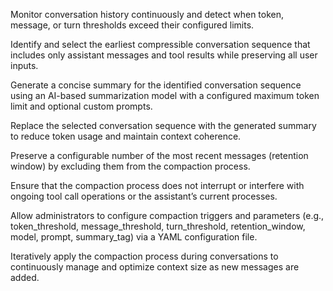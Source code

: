 Monitor conversation history continuously and detect when token, message, or turn thresholds exceed their configured limits.

Identify and select the earliest compressible conversation sequence that includes only assistant messages and tool results while preserving all user inputs.

Generate a concise summary for the identified conversation sequence using an AI-based summarization model with a configured maximum token limit and optional custom prompts.

Replace the selected conversation sequence with the generated summary to reduce token usage and maintain context coherence.

Preserve a configurable number of the most recent messages (retention window) by excluding them from the compaction process.

Ensure that the compaction process does not interrupt or interfere with ongoing tool call operations or the assistant’s current processes.

Allow administrators to configure compaction triggers and parameters (e.g., token_threshold, message_threshold, turn_threshold, retention_window, model, prompt, summary_tag) via a YAML configuration file.

Iteratively apply the compaction process during conversations to continuously manage and optimize context size as new messages are added.